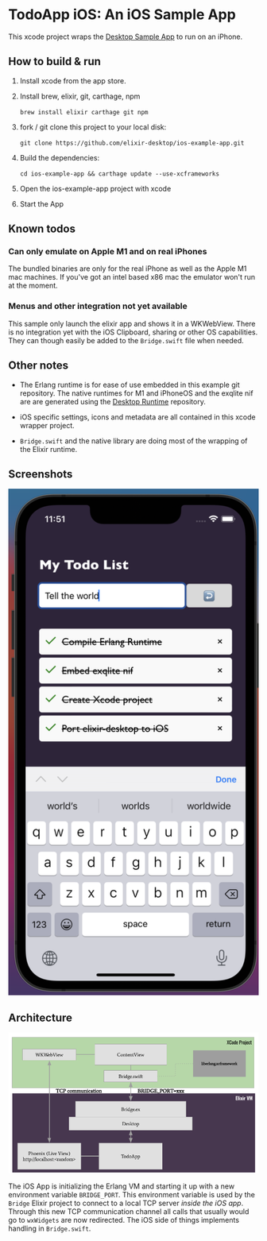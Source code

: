 # TodoApp iOS: An iOS Sample App

This xcode project wraps the [Desktop Sample App](https://github.com/elixir-desktop/desktop-example-app) to run on an iPhone.

## How to build & run

1. Install xcode from the app store.
1. Install brew, elixir, git, carthage, npm

    `brew install elixir carthage git npm`

1. fork / git clone this project to your local disk:

    `git clone https://github.com/elixir-desktop/ios-example-app.git`
1. Build the dependencies:

    `cd ios-example-app && carthage update --use-xcframeworks`

1. Open the ios-example-app project with xcode
1. Start the App

## Known todos

### Can only emulate on Apple M1 and on real iPhones

The bundled binaries are only for the real iPhone as well as the Apple M1 mac machines. If you've got an intel based x86 mac the emulator won't run at the moment.

### Menus and other integration not yet available

This sample only launch the elixir app and shows it in a WKWebView. There is no integration yet with the iOS Clipboard, sharing or other OS capabilities. They can though easily be added to the `Bridge.swift` file when needed.

##  Other notes

- The Erlang runtime is for ease of use embedded in this example git repository. The native runtimes for M1 and iPhoneOS and the exqlite nif are are generated using the [Desktop Runtime](https://github.com/elixir-desktop/runtimes) repository. 

- iOS specific settings, icons and metadata are all contained in this xcode wrapper project. 

- `Bridge.swift` and the native library are doing most of the wrapping of the Elixir runtime. 

## Screenshots

![App](/app.png?raw=true "Running App")

## Architecture

![App](/ios_elixir.png?raw=true "Architecture")

The iOS App is initializing the Erlang VM and starting it up with a new environment variable `BRIDGE_PORT`. This environment variable is used by the `Bridge` Elixir project to connect to a local TCP server _inside the iOS app_. Through this new TCP communication channel all calls that usually would go to `wxWidgets` are now redirected. The iOS side of things implements handling in `Bridge.swift`.  